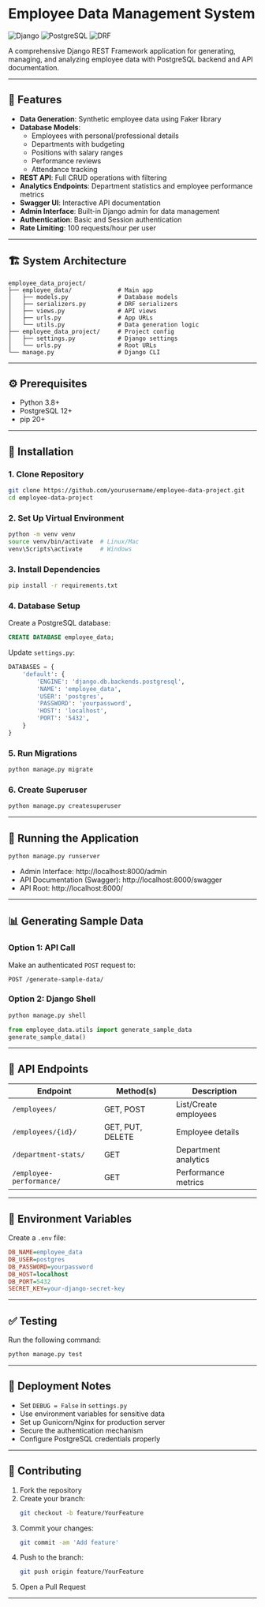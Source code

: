 # Employee Data Management System

![Django](https://img.shields.io/badge/Django-092E20?style=for-the-badge&logo=django&logoColor=white)
![PostgreSQL](https://img.shields.io/badge/PostgreSQL-316192?style=for-the-badge&logo=postgresql&logoColor=white)
![DRF](https://img.shields.io/badge/django%20rest-ff1709?style=for-the-badge&logo=django&logoColor=white)

A comprehensive Django REST Framework application for generating, managing, and analyzing employee data with PostgreSQL backend and API documentation.

---

## 🚀 Features

- **Data Generation**: Synthetic employee data using Faker library
- **Database Models**:
  - Employees with personal/professional details
  - Departments with budgeting
  - Positions with salary ranges
  - Performance reviews
  - Attendance tracking
- **REST API**: Full CRUD operations with filtering
- **Analytics Endpoints**: Department statistics and employee performance metrics
- **Swagger UI**: Interactive API documentation
- **Admin Interface**: Built-in Django admin for data management
- **Authentication**: Basic and Session authentication
- **Rate Limiting**: 100 requests/hour per user

---

## 🏗️ System Architecture

```
employee_data_project/
├── employee_data/             # Main app
│   ├── models.py              # Database models
│   ├── serializers.py         # DRF serializers
│   ├── views.py               # API views
│   ├── urls.py                # App URLs
│   └── utils.py               # Data generation logic
├── employee_data_project/     # Project config
│   ├── settings.py            # Django settings
│   └── urls.py                # Root URLs
└── manage.py                  # Django CLI
```

---

## ⚙️ Prerequisites

- Python 3.8+
- PostgreSQL 12+
- pip 20+

---

## 🧪 Installation

### 1. Clone Repository
```bash
git clone https://github.com/yourusername/employee-data-project.git
cd employee-data-project
```

### 2. Set Up Virtual Environment
```bash
python -m venv venv
source venv/bin/activate  # Linux/Mac
venv\Scripts\activate     # Windows
```

### 3. Install Dependencies
```bash
pip install -r requirements.txt
```

### 4. Database Setup

Create a PostgreSQL database:
```sql
CREATE DATABASE employee_data;
```

Update `settings.py`:
```python
DATABASES = {
    'default': {
        'ENGINE': 'django.db.backends.postgresql',
        'NAME': 'employee_data',
        'USER': 'postgres',
        'PASSWORD': 'yourpassword',
        'HOST': 'localhost',
        'PORT': '5432',
    }
}
```

### 5. Run Migrations
```bash
python manage.py migrate
```

### 6. Create Superuser
```bash
python manage.py createsuperuser
```

---

## 🏃 Running the Application

```bash
python manage.py runserver
```

- Admin Interface: http://localhost:8000/admin  
- API Documentation (Swagger): http://localhost:8000/swagger  
- API Root: http://localhost:8000/

---

## 📊 Generating Sample Data

### Option 1: API Call

Make an authenticated `POST` request to:

```
POST /generate-sample-data/
```

### Option 2: Django Shell

```bash
python manage.py shell
```

```python
from employee_data.utils import generate_sample_data
generate_sample_data()
```

---

## 📡 API Endpoints

| Endpoint                     | Method(s)         | Description                     |
|-----------------------------|-------------------|---------------------------------|
| `/employees/`               | GET, POST         | List/Create employees           |
| `/employees/{id}/`          | GET, PUT, DELETE  | Employee details                |
| `/department-stats/`        | GET               | Department analytics            |
| `/employee-performance/`    | GET               | Performance metrics             |

---

## 🔐 Environment Variables

Create a `.env` file:

```ini
DB_NAME=employee_data
DB_USER=postgres
DB_PASSWORD=yourpassword
DB_HOST=localhost
DB_PORT=5432
SECRET_KEY=your-django-secret-key
```

---

## ✅ Testing

Run the following command:

```bash
python manage.py test
```

---

## 🚀 Deployment Notes

- Set `DEBUG = False` in `settings.py`
- Use environment variables for sensitive data
- Set up Gunicorn/Nginx for production server
- Secure the authentication mechanism
- Configure PostgreSQL credentials properly

---

## 🤝 Contributing

1. Fork the repository  
2. Create your branch:  
   ```bash
   git checkout -b feature/YourFeature
   ```
3. Commit your changes:  
   ```bash
   git commit -am 'Add feature'
   ```
4. Push to the branch:  
   ```bash
   git push origin feature/YourFeature
   ```
5. Open a Pull Request

---

